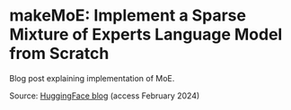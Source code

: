 # makeMoE: Implement a Sparse Mixture of Experts Language Model from Scratch

Blog post explaining implementation of MoE.

Source: [HuggingFace blog](https://huggingface.co/blog/AviSoori1x/makemoe-from-scratch) (access February 2024)
